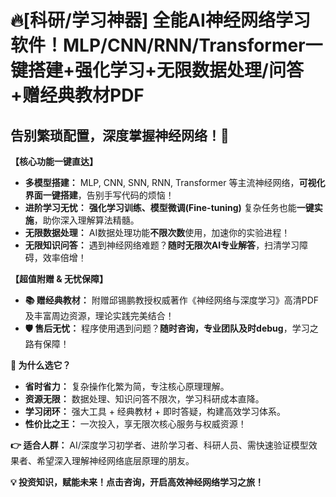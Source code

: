 # 🔥[科研/学习神器] 全能AI神经网络学习软件！MLP/CNN/RNN/Transformer一键搭建+强化学习+无限数据处理/问答+赠经典教材PDF

## 告别繁琐配置，深度掌握神经网络！🚀

 **【核心功能一键直达】**
 *   **多模型搭建：** MLP, CNN, SNN, RNN, Transformer 等主流神经网络，**可视化界面一键搭建**，告别手写代码的烦恼！
 *   **进阶学习无忧：** **强化学习训练、模型微调(Fine-tuning)** 复杂任务也能**一键实施**，助你深入理解算法精髓。
 *   **无限数据处理：** AI数据处理功能**不限次数**使用，加速你的实验进程！
 *   **无限知识问答：** 遇到神经网络难题？**随时无限次AI专业解答**，扫清学习障碍，效率倍增！

 **【超值附赠 & 无忧保障】**
 *   **📚 赠经典教材：** 附赠邱锡鹏教授权威著作《神经网络与深度学习》高清PDF及丰富周边资源，理论实践完美结合！
 *   **🛡️ 售后无忧：** 程序使用遇到问题？**随时咨询，专业团队及时debug**，学习之路有保障！

 **🌟 为什么选它？**
 *   **省时省力：** 复杂操作化繁为简，专注核心原理理解。
 *   **资源无限：** 数据处理、知识问答不限次，学习科研成本直降。
 *   **学习闭环：** 强大工具 + 经典教材 + 即时答疑，构建高效学习体系。
 *   **性价比之王：** 一次投入，享无限次核心服务与权威资源！

 **👉 适合人群：** AI/深度学习初学者、进阶学习者、科研人员、需快速验证模型效果者、希望深入理解神经网络底层原理的朋友。

 **💡 投资知识，赋能未来！点击咨询，开启高效神经网络学习之旅！**
